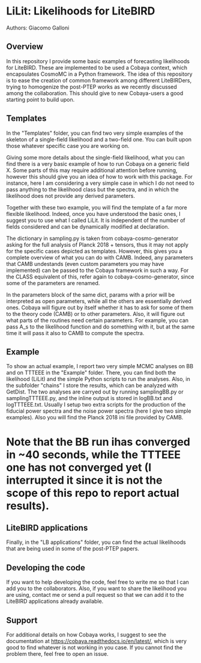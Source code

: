 LiLit: Likelihoods for LiteBIRD
==============================================

Authors: Giacomo Galloni

Overview
--------
In this repository I provide some basic examples of forecasting likelihoods for LiteBIRD. These
are implemented to be used a Cobaya context, which encapsulates CosmoMC in a Python framework. 
The idea of this repository is to ease the creation of common framework among different 
LiteBIRDers, trying to homogenize the post-PTEP works as we recently discussed among the 
collaboration. This should give to new Cobaya-users a good starting point to build upon. 

Templates
---------

In the "Templates" folder, you can find two very simple examples of the 
skeleton of a single-field likelihood and a two-field one. You can built upon those whatever 
specific case you are working on. 

Giving some more details about the single-field likelihood, what you can find there is a very 
basic example of how to run Cobaya on a generic field X. Some parts of this may 
require additional attention before running, however this should give you an idea of how 
to work with this package. For instance, here I am considering a very simple case in which
I do not need to pass anything to the likelihood class but the spectra, and in which the
likelihood does not provide any derived parameters.

Together with these two example, you will find the template of a far more flexible likelihood.
Indeed, once you have understood the basic ones, I suggest you to use what I called LiLit.
It is independent of the number of fields considered and can be dynamically modified at
declaration.

The dictionary in sampling.py is taken from cobaya-cosmo-generator asking for 
the full analysis of Planck 2018 + tensors, thus it may not apply for the specific 
cases depicted as templates. 
However, this gives you a complete overview of what you can do with CAMB. Indeed, any 
parameters that CAMB undestands (even custom parameters you may have implemented) can be 
passed to the Cobaya framework in such a way. For the CLASS equivalent of this, refer again 
to cobaya-cosmo-generator, since some of the parameters are renamed.

In the parameters block of the same dict, params with a prior will be interpreted as open parameters, 
while all the others are essentially derived ones. Cobaya will figure out by itself 
whether it has to ask for some of them to the theory code (CAMB) or to other parameters.
Also, it will figure out what parts of the routines need certain parameters. For example,
you can pass A_s to the likelihood function and do something with it, but at the same time
it will pass it also to CAMB to compute the spectra.

Example
---------------

To show an actual example, I report two very simple MCMC analyses on BB and on TTTEEE in the "Example" folder. 
There, you can find both the likelihood (LiLit) and the simple Python scripts to run the
analyses. Also, in the subfolder "chains" I store the results, which can be analyzed with GetDist.
The two analyses are carryed out by running samplingBB.py or samplingTTTEEE.py, and the inline output is stored
in logBB.txt and logTTTEEE.txt. Usually I setup two extra scripts for the production of the fiducial power spectra 
and the noise power spectra (here I give two simple examples). Also you will find the Planck 2018 ini file provided
by CAMB.

Note that the BB run ihas converged in ~40 seconds, while the TTTEEE one has not converged yet (I interrupted it
since it is not the scope of this repo to report actual results).
=======

LiteBIRD applications
---------------------

Finally, in the "LB applications" folder, you can find the actual likelihoods that are being used
in some of the post-PTEP papers.

Developing the code
-------------------

If you want to help developing the code, feel free to write me so that I can add you to the collaborators.
Also, if you want to share the likelihood you are using, contact me or send a pull request 
so that we can add it to the LiteBIRD applications already available.

Support
-------

For additional details on how Cobaya works, I suggest to see the documentation at 
https://cobaya.readthedocs.io/en/latest/, which is very good to find whatever 
is not working in you case. If you cannot find the problem there, feel free to open an issue.
